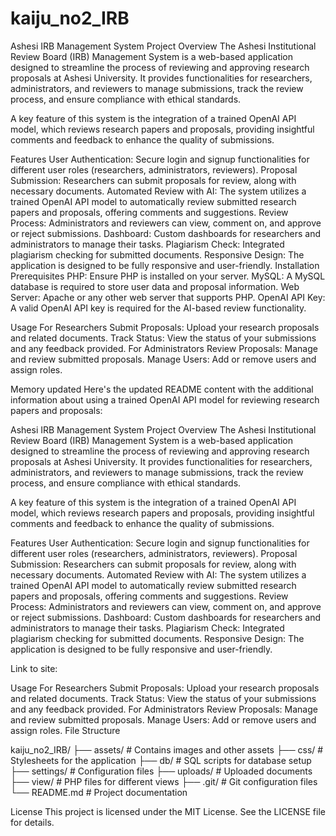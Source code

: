 # kaiju_no2_IRB

Ashesi IRB Management System
Project Overview
The Ashesi Institutional Review Board (IRB) Management System is a web-based application designed to streamline the process of reviewing and approving research proposals at Ashesi University. It provides functionalities for researchers, administrators, and reviewers to manage submissions, track the review process, and ensure compliance with ethical standards.

A key feature of this system is the integration of a trained OpenAI API model, which reviews research papers and proposals, providing insightful comments and feedback to enhance the quality of submissions.

Features
User Authentication: Secure login and signup functionalities for different user roles (researchers, administrators, reviewers).
Proposal Submission: Researchers can submit proposals for review, along with necessary documents.
Automated Review with AI: The system utilizes a trained OpenAI API model to automatically review submitted research papers and proposals, offering comments and suggestions.
Review Process: Administrators and reviewers can view, comment on, and approve or reject submissions.
Dashboard: Custom dashboards for researchers and administrators to manage their tasks.
Plagiarism Check: Integrated plagiarism checking for submitted documents.
Responsive Design: The application is designed to be fully responsive and user-friendly.
Installation
Prerequisites
PHP: Ensure PHP is installed on your server.
MySQL: A MySQL database is required to store user data and proposal information.
Web Server: Apache or any other web server that supports PHP.
OpenAI API Key: A valid OpenAI API key is required for the AI-based review functionality.

Usage
For Researchers
Submit Proposals: Upload your research proposals and related documents.
Track Status: View the status of your submissions and any feedback provided.
For Administrators
Review Proposals: Manage and review submitted proposals.
Manage Users: Add or remove users and assign roles.


Memory updated
Here's the updated README content with the additional information about using a trained OpenAI API model for reviewing research papers and proposals:

Ashesi IRB Management System
Project Overview
The Ashesi Institutional Review Board (IRB) Management System is a web-based application designed to streamline the process of reviewing and approving research proposals at Ashesi University. It provides functionalities for researchers, administrators, and reviewers to manage submissions, track the review process, and ensure compliance with ethical standards.

A key feature of this system is the integration of a trained OpenAI API model, which reviews research papers and proposals, providing insightful comments and feedback to enhance the quality of submissions.

Features
User Authentication: Secure login and signup functionalities for different user roles (researchers, administrators, reviewers).
Proposal Submission: Researchers can submit proposals for review, along with necessary documents.
Automated Review with AI: The system utilizes a trained OpenAI API model to automatically review submitted research papers and proposals, offering comments and suggestions.
Review Process: Administrators and reviewers can view, comment on, and approve or reject submissions.
Dashboard: Custom dashboards for researchers and administrators to manage their tasks.
Plagiarism Check: Integrated plagiarism checking for submitted documents.
Responsive Design: The application is designed to be fully responsive and user-friendly.

Link to site:

Usage
For Researchers
Submit Proposals: Upload your research proposals and related documents.
Track Status: View the status of your submissions and any feedback provided.
For Administrators
Review Proposals: Manage and review submitted proposals.
Manage Users: Add or remove users and assign roles.
File Structure

kaiju_no2_IRB/
├── assets/                   # Contains images and other assets
├── css/                      # Stylesheets for the application
├── db/                       # SQL scripts for database setup
├── settings/                 # Configuration files
├── uploads/                  # Uploaded documents
├── view/                     # PHP files for different views
├── .git/                     # Git configuration files
└── README.md                 # Project documentation

License
This project is licensed under the MIT License. See the LICENSE file for details.
